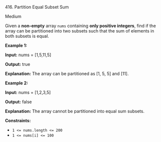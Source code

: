 ﻿416\. Partition Equal Subset Sum

Medium

Given a **non-empty** array `nums` containing **only positive integers**, find if the array can be partitioned into two subsets such that the sum of elements in both subsets is equal.

**Example 1:**

**Input:** nums = \[1,5,11,5\]

**Output:** true

**Explanation:** The array can be partitioned as \[1, 5, 5\] and \[11\]. 

**Example 2:**

**Input:** nums = \[1,2,3,5\]

**Output:** false

**Explanation:** The array cannot be partitioned into equal sum subsets. 

**Constraints:**

*   `1 <= nums.length <= 200`
*   `1 <= nums[i] <= 100`